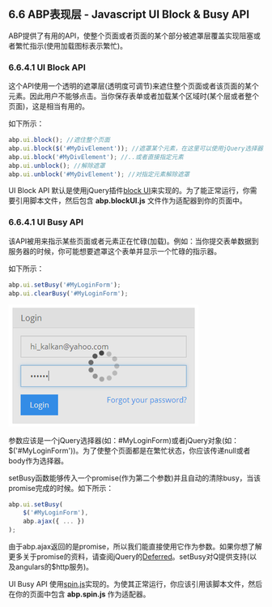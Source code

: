 ## 6.6 ABP表现层 - Javascript UI Block & Busy API

ABP提供了有用的API，使整个页面或者页面的某个部分被遮罩层覆盖实现阻塞或者繁忙指示(使用加载图标表示繁忙)。

### 6.6.4.1 UI Block API

这个API使用一个透明的遮罩层(透明度可调节)来遮住整个页面或者该页面的某个元素。因此用户不能够点击。当你保存表单或者加载某个区域时(某个层或者整个页面)，这是相当有用的。

如下所示：

```javascript
abp.ui.block(); //遮住整个页面
abp.ui.block($('#MyDivElement')); //遮罩某个元素，在这里可以使用jQuery选择器选择元素..
abp.ui.block('#MyDivElement'); //..或者直接指定元素
abp.ui.unblock(); //解除遮罩
abp.ui.unblock('#MyDivElement'); //对指定元素解除遮罩
```

UI Block API 默认是使用jQuery插件[block UI](http://malsup.com/jquery/block/)来实现的。为了能正常运行，你需要引用脚本文件，然后包含 **abp.blockUI.js** 文件作为适配器到你的页面中。

### 6.6.4.1 UI Busy API

该API被用来指示某些页面或者元素正在忙碌(加载)。例如：当你提交表单数据到服务器的时候，你可能想要遮罩这个表单并显示一个忙碌的指示器。

如下所示：

```javascript
abp.ui.setBusy('#MyLoginForm');
abp.ui.clearBusy('#MyLoginForm');
```

![](images/5.3.4.png)

参数应该是一个jQuery选择器(如：#MyLoginForm)或者jQuery对象(如：$('#MyLoginForm'))。为了使整个页面都是在繁忙状态，你应该传递null或者body作为选择器。

setBusy函数能够传入一个promise(作为第二个参数)并且自动的清除busy，当该promise完成的时候。如下所示：

```javascript
abp.ui.setBusy(
    $('#MyLoginForm'), 
    abp.ajax({ ... })   
);
```

由于abp.ajax返回的是promise，所以我们能直接使用它作为参数。如果你想了解更多关于promise的资料，请查阅jQuery的[Deferred](http://api.jquery.com/category/deferred-object/)。setBusy对Q提供支持(以及angulars的$http服务)。

UI Busy API 使用[spin.js](http://fgnass.github.io/spin.js/)实现的。为使其正常运行，你应该引用该脚本文件，然后在你的页面中包含 **abp.spin.js** 作为适配器。



